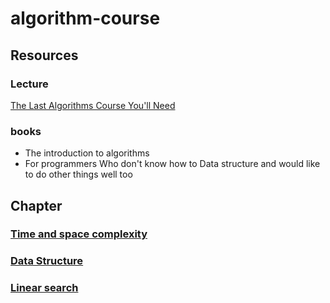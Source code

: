 # algorithm-course

## Resources

### Lecture

[The Last Algorithms Course You'll Need](https://frontendmasters.com/courses/algorithms/)

### books

* The introduction to algorithms
* For programmers Who don't know how to Data structure and would like to do other things well too

## Chapter

### [Time and space complexity](Documentation%2FTime%20and%20space%20complexity.md)

### [Data Structure](Documentation%2FData%20Structure.md)

### [Linear search](src%2Fmain%2Fjava%2Fylp%2Falgorithm%2Fcourse%2Falgorithmcourse%2Fsearch%2FREADME.md)
